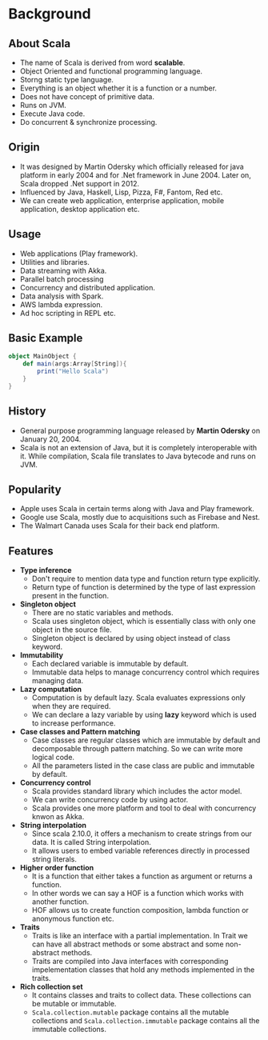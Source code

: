 # Background

## About Scala
- The name of Scala is derived from word **scalable**.
- Object Oriented and functional programming language.
- Storng static type language.
- Everything is an object whether it is a function or a number.
- Does not have concept of primitive data.
- Runs on JVM.
- Execute Java code.
- Do concurrent & synchronize processing.

## Origin
- It was designed by Martin Odersky which officially released for java platform in early 2004 and for .Net framework in June 2004. Later on, Scala dropped .Net support in 2012.
- Influenced by Java, Haskell, Lisp, Pizza, F#, Fantom, Red etc.
- We can create web application, enterprise application, mobile application, desktop application etc.

## Usage
- Web applications (Play framework).
- Utilities and libraries.
- Data streaming with Akka.
- Parallel batch processing
- Concurrency and distributed application.
- Data analysis with Spark.
- AWS lambda expression.
- Ad hoc scripting in REPL etc.

## Basic Example
```scala
object MainObject {
    def main(args:Array[String]){
        print("Hello Scala")
    }
}
```

## History
- General purpose programming language released by **Martin Odersky** on January 20, 2004.
- Scala is not an extension of Java, but it is completely interoperable with it. While compilation, Scala file translates to Java bytecode and runs on JVM.

## Popularity
- Apple uses Scala in certain terms along with Java and Play framework.
- Google use Scala, mostly due to acquisitions such as Firebase and Nest.
- The Walmart Canada uses Scala for their back end platform.

## Features
- **Type inference**
  - Don't require to mention data type and function return type explicitly.
  - Return type of function is determined by the type of last expression present in the function.
- **Singleton object**
  - There are no static variables and methods.
  - Scala uses singleton object, which is essentially class with only one object in the source file.
  - Singleton object is declared by using object instead of class keyword.
- **Immutability**
  - Each declared variable is immutable by default.
  - Immutable data helps to manage concurrency control which requires managing data.
- **Lazy computation**
  - Computation is by default lazy. Scala evaluates expressions only when they are required.
  - We can declare a lazy variable by using **lazy** keyword which is used to increase performance.
- **Case classes and Pattern matching**
  - Case classes are regular classes which are immutable by default and decomposable through pattern matching. So we can write more logical code.
  - All the parameters listed in the case class are public and immutable by default.
- **Concurrency control**
  - Scala provides standard library which includes the actor model.
  - We can write concurrency code by using actor.
  - Scala provides one more platform and tool to deal with concurrency knwon as Akka.
- **String interpolation**
  - Since scala 2.10.0, it offers a mechanism to create strings from our data. It is called String interpolation.
  - It allows users to embed variable references directly in processed string literals.
- **Higher order function**
  - It is a function that either takes a function as argument or returns a function.
  - In other words we can say a HOF is a function which works with another function.
  - HOF allows us to create function composition, lambda function or anonymous function etc.
- **Traits**
  - Traits is like an interface with a partial implementation. In Trait we can have all abstract methods or some abstract and some non-abstract methods.
  - Traits are compiled into Java interfaces with corresponding impelementation classes that hold any methods implemented in the traits.
- **Rich collection set**
  - It contains classes and traits to collect data. These collections can be mutable or immutable.
  - `Scala.collection.mutable` package contains all the mutable collections and `Scala.collection.immutable` package contains all the immutable collections.